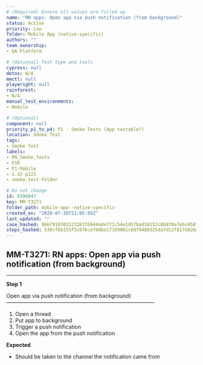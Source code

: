 ```yaml
---
# (Required) Ensure all values are filled up
name: "RN apps: Open app via push notification (from background)"
status: Active
priority: Low
folder: Mobile App (native-specific)
authors: ""
team_ownership: 
- QA Platform

# (Optional) Test type and tools
cypress: null
detox: N/A
mmctl: null
playwright: null
rainforest: 
- N/A
manual_test_environments: 
- Mobile

# (Optional)
component: null
priority_p1_to_p4: P1 - Smoke Tests (App testable?)
location: Smoke Test
tags: 
- Smoke test
labels: 
- RN_Smoke_Tests
- ESR
- P1-Mobile
- 1.42-p123
- smoke-test-folder

# Do not change
id: 6396947
key: MM-T3271
folder_path: mobile-app--native-specific-
created_on: "2020-07-30T21:05:05Z"
last_updated: ""
case_hashed: 9bb7916f0312326335944adef71c54e1957bad18152c0b8f0a7ebc658f30ac09a579da4e7ece0b91ec5786f0a095b2f8
steps_hashed: 530cf6b155f5c07bce7b0ba17169001c6df9480325da7d12f817d826d70171e392ea474be896e98d9c690d061e874429
---
```


## MM-T3271: RN apps: Open app via push notification (from background)

---

**Step 1**

Open app via push notification (from background)\
————————————————————————————

1. Open a thread
2. Put app to background
3. Trigger a push notification
4. Open the app from the push notification

**Expected**

- Should be taken to the channel the notification came from
